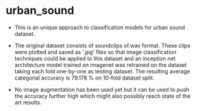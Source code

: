 # urban_sound

- This is an unique approach to classification models for urban sound dataset.

- The original dataset consists of soundclips of.wav format. These clips were plotted and saved as '.jpg' files so that image classification techniques could be applied to this dataset and an inception net architecture model trained on imagenet was retrained on the dataset taking each fold one-by-one as testing dataset. The resulting average categorial accuracy is 79.178 % on 10-fold dataset split.

- No image augmentation has been used yet but it can be used to push the accuracy further high which might also possibly reach state of the art results.
